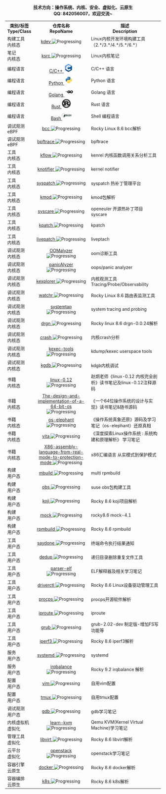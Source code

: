 <div align="center">
    <strong>技术方向：操作系统、内核、安全、虚拟化、云原生</strong>
    </br>
    <strong>QQ: 842056007，欢迎交流~</strong>
</div>

<table class="table table-striped table-bordered table-vcenter" style="border:1px;border-color:black" align="center">
    <tbody>
    <tr>
        <th>类别/标签<br/>Type/Class</th>
        <th>仓库名称<br/>RepoName</th>
        <th>描述<br/>Description</th>
    </tr>
    <tr>
        <td>构建工具<br/>内核态</td>
        <td align="center">
            <a href="https://github.com/yifengyou/kdev" target="_blank"> kdev </a>
            <img alt="Progressing" src="https://img.shields.io/badge/自研-d00000"/>
        </td>
        <td>Linux内核开发环境构建工具 （2.*/3.*/4.*/5.*/6.*）</td>
    </tr>
    <tr>
        <td>笔记<br/>内核态</td>
        <td align="center">
            <a href="https://github.com/yifengyou/ksrc" target="_blank"> ksrc </a>
            <img alt="Progressing" src="https://img.shields.io/badge/笔记-d00000"/>
        </td>
        <td>Linux内核笔记</td>
    </tr>
    <tr>
        <td>编程语言</td>
        <td align="center">
            <a href="https://github.com/yifengyou/c" target="_blank"> C/C++ </a>
            <img height="30"
                 src="https://raw.githubusercontent.com/github/explore/80688e429a7d4ef2fca1e82350fe8e3517d3494d/topics/c/c.png"
                 alt="c" title="c">
        </td>
        <td>C/C++ 语言</td>
    </tr>
    <tr>
        <td>编程语言</td>
        <td align="center">
            <a href="https://github.com/yifengyou/python" target="_blank"> Python </a>
            <img height="30"
                 src="https://raw.githubusercontent.com/github/explore/80688e429a7d4ef2fca1e82350fe8e3517d3494d/topics/python/python.png"
                 alt="python" title="python">
        </td>
        <td>Python 语言</td>
    </tr>
    <tr>
        <td>编程语言</td>
        <td align="center">
            <a href="https://github.com/yifengyou/golang" target="_blank"> Golang </a>
            <img height="30"
                 src="https://raw.githubusercontent.com/github/explore/80688e429a7d4ef2fca1e82350fe8e3517d3494d/topics/go/go.png"
                 alt="go" title="go">
        </td>
        <td>Golang 语言</td>
    </tr>
    <tr>
        <td>编程语言</td>
        <td align="center">
            <a href="https://github.com/yifengyou/rust" target="_blank"> Rust </a>
            <img height="30"
                 src="https://raw.githubusercontent.com/github/explore/80688e429a7d4ef2fca1e82350fe8e3517d3494d/topics/rust/rust.png"
                 alt="rust" title="rust">
        </td>
        <td>Rust 语言</td>
    </tr>
    <tr>
        <td>编程语言</td>
        <td align="center">
            <a href="https://github.com/yifengyou/bash" target="_blank"> Bash </a>
            <img height="30"
                 src="https://raw.githubusercontent.com/github/explore/80688e429a7d4ef2fca1e82350fe8e3517d3494d/topics/bash/bash.png"
                 alt="bash" title="bash">
        </td>
        <td>Shell 编程语言</td>
    </tr>
    <tr>
        <td>调试观测<br/>eBPF</td>
        <td align="center">
            <a href="https://github.com/yifengyou/bcc" target="_blank"> bcc </a>
            <img alt="Progressing" src="https://img.shields.io/badge/应用、解析-d00000"/>
        </td>
        <td>Rocky Linux 8.6 bcc解析</td>
    </tr>
    <tr>
        <td>调试观测<br/>eBPF</td>
        <td align="center">
            <a href="https://github.com/yifengyou/bpftrace" target="_blank"> bpftrace </a>
            <img alt="Progressing" src="https://img.shields.io/badge/应用、解析-d00000"/>
        </td>
        <td>bpftrace</td>
    </tr>
    <tr>
        <td>工具<br/>内核态</td>
        <td align="center">
            <a href="https://github.com/yifengyou/kflow" target="_blank"> kflow </a>
            <img alt="Progressing" src="https://img.shields.io/badge/自研-d00000"/>
        </td>
        <td>kenrel 内核函数调用关系分析工具</td>
    </tr>
    <tr>
        <td>工具<br/>内核态</td>
        <td align="center">
            <a href="https://github.com/yifengyou/knotifier" target="_blank"> knotifier </a>
            <img alt="Progressing" src="https://img.shields.io/badge/自研-d00000"/>
        </td>
        <td>kernel notifier</td>
    </tr>
    <tr>
        <td>工具<br/>内核态</td>
        <td align="center">
            <a href="https://github.com/yifengyou/syspatch" target="_blank"> syspatch </a>
            <img alt="Progressing" src="https://img.shields.io/badge/自研-d00000"/>
        </td>
        <td>syspatch 热补丁管理平台</td>
    </tr>
    <tr>
        <td>工具<br/>内核态</td>
        <td align="center">
            <a href="https://github.com/yifengyou/kmod" target="_blank"> kmod </a>
            <img alt="Progressing" src="https://img.shields.io/badge/应用、解析-d00000"/>
        </td>
        <td>kmod包解析</td>
    </tr>
    <tr>
        <td>工具<br/>内核态</td>
        <td align="center">
            <a href="https://github.com/yifengyou/syscare" target="_blank"> syscare </a>
            <img alt="Progressing" src="https://img.shields.io/badge/应用、解析-d00000"/>
        </td>
        <td>openeuler 开源热补丁项目syscare</td>
    </tr>
    <tr>
        <td>工具<br/>内核态</td>
        <td align="center">
            <a href="https://github.com/yifengyou/kpatch" target="_blank"> kpatch </a>
            <img alt="Progressing" src="https://img.shields.io/badge/应用、解析-d00000"/>
        </td>
        <td>kpatch</td>
    </tr>
    <tr>
        <td>工具<br/>内核态</td>
        <td align="center">
            <a href="https://github.com/yifengyou/livepatch" target="_blank"> livepatch </a>
            <img alt="Progressing" src="https://img.shields.io/badge/应用、解析-d00000"/>
        </td>
        <td>liveptach</td>
    </tr>
    <tr>
        <td>调试观测<br/>内核态</td>
        <td align="center">
            <a href="https://github.com/yifengyou/OOMalyzer" target="_blank"> OOMalyzer </a>
            <img alt="Progressing" src="https://img.shields.io/badge/自研-d00000"/>
        </td>
        <td>oom诊断工具</td>
    </tr>
    <tr>
        <td>调试观测<br/>内核态</td>
        <td align="center">
            <a href="https://github.com/yifengyou/panicAlyzer" target="_blank"> panicAlyzer </a>
            <img alt="Progressing" src="https://img.shields.io/badge/自研-d00000"/>
        </td>
        <td>oops/panic analyzer</td>
    </tr>
    <tr>
        <td>调试观测<br/>内核态</td>
        <td align="center">
            <a href="https://github.com/yifengyou/kexplorer" target="_blank"> kexplorer </a>
            <img alt="Progressing" src="https://img.shields.io/badge/自研-d00000"/>
        </td>
        <td>内核观测工具 Tracing/Probe/Observability</td>
    </tr>
    <tr>
        <td>调试观测<br/>内核态</td>
        <td align="center">
            <a href="https://github.com/yifengyou/watchr" target="_blank"> watchr </a>
            <img alt="Progressing" src="https://img.shields.io/badge/自研-d00000"/>
        </td>
        <td>Rocky Linux 8.6 路由表监测工具</td>
    </tr>
    <tr>
        <td>调试观测<br/>内核态</td>
        <td align="center">
            <a href="https://github.com/yifengyou/systemtap" target="_blank"> systemtap </a>
            <img alt="Progressing" src="https://img.shields.io/badge/应用、解析-d00000"/>
        </td>
        <td>system tracing and probing</td>
    </tr>
    <tr>
        <td>调试观测<br/>内核态</td>
        <td align="center">
            <a href="https://github.com/yifengyou/drgn" target="_blank"> drgn </a>
            <img alt="Progressing" src="https://img.shields.io/badge/应用、解析-d00000"/>
        </td>
        <td>Rocky linux 8.6 drgn-0.0.24解析</td>
    </tr>
    <tr>
        <td>调试观测<br/>内核态</td>
        <td align="center">
            <a href="https://github.com/yifengyou/crash" target="_blank"> crash </a>
            <img alt="Progressing" src="https://img.shields.io/badge/应用、解析-d00000"/>
        </td>
        <td>内核crash分析</td>
    </tr>
    <tr>
        <td>调试观测<br/>内核态</td>
        <td align="center">
            <a href="https://github.com/yifengyou/kexec-tools" target="_blank"> kexec-tools </a>
            <img alt="Progressing" src="https://img.shields.io/badge/应用、解析-d00000"/>
        </td>
        <td>kdump/kexec userspace tools</td>
    </tr>
    <tr>
        <td>调试观测<br/>内核态</td>
        <td align="center">
            <a href="https://github.com/yifengyou/kgdb" target="_blank"> kgdb </a>
            <img alt="Progressing" src="https://img.shields.io/badge/应用、解析-d00000"/>
        </td>
        <td>kdgb内核调试</td>
    </tr>
    <tr>
        <td>书籍<br/>内核态</td>
        <td align="center">
            <a href="https://github.com/yifengyou/linux-0.12" target="_blank"> linux-0.12 </a>
            <img alt="Progressing" src="https://img.shields.io/badge/书籍-d00000"/>
        </td>
        <td>赵炯老师《linux-0.12 内核完全剖析》读书笔记及linux-0.12注释源码</td>
    </tr>
    <tr>
        <td>书籍<br/>内核态</td>
        <td align="center">
            <a href="https://github.com/yifengyou/The-design-and-implementation-of-a-64-bit-os" target="_blank">
                The-design-and-implementation-of-a-64-bit-os </a>
            <img alt="Progressing" src="https://img.shields.io/badge/书籍-d00000"/>
        </td>
        <td>《一个64位操作系统的设计与实现》读书笔记&随书源码</td>
    </tr>
    <tr>
        <td>书籍<br/>内核态</td>
        <td align="center">
            <a href="https://github.com/yifengyou/os-elephant" target="_blank"> os-elephant </a>
            <img alt="Progressing" src="https://img.shields.io/badge/书籍-d00000"/>
        </td>
        <td>《操作系统真象还原》源码及学习笔记（os-elephant）还原真相</td>
    </tr>
    <tr>
        <td>书籍<br/>内核态</td>
        <td align="center">
            <a href="https://github.com/yifengyou/vita" target="_blank"> vita </a>
            <img alt="Progressing" src="https://img.shields.io/badge/书籍-d00000"/>
        </td>
        <td>《深度探索Linux操作系统 : 系统构建和原理解析》 学习笔记</td>
    </tr>
    <tr>
        <td>书籍<br/>内核态</td>
        <td align="center">
            <a href="https://github.com/yifengyou/X86-assembly-language-from-real-mode-to-protection-mode"
               target="_blank"> X86-assembly-language-from-real-mode-to-protection-mode </a>
            <img alt="Progressing" src="https://img.shields.io/badge/书籍-d00000"/>
        </td>
        <td>x86汇编语言 从实模式到保护模式</td>
    </tr>
    <tr>
        <td>构建<br/>用户态</td>
        <td align="center">
            <a href="https://github.com/yifengyou/mbuild" target="_blank"> mbuild </a>
            <img alt="Progressing" src="https://img.shields.io/badge/自研-d00000"/>
        </td>
        <td>multi rpmbuild</td>
    </tr>
    <tr>
        <td>构建<br/>用户态</td>
        <td align="center">
            <a href="https://github.com/yifengyou/obs" target="_blank"> obs </a>
            <img alt="Progressing" src="https://img.shields.io/badge/应用、解析-d00000"/>
        </td>
        <td>suse obs包构建工具</td>
    </tr>
    <tr>
        <td>构建<br/>用户态</td>
        <td align="center">
            <a href="https://github.com/yifengyou/koji" target="_blank"> koji </a>
            <img alt="Progressing" src="https://img.shields.io/badge/应用、解析-d00000"/>
        </td>
        <td>Rocky 8.6 koji项目解析</td>
    </tr>
    <tr>
        <td>构建<br/>用户态</td>
        <td align="center">
            <a href="https://github.com/yifengyou/mock" target="_blank"> mock </a>
            <img alt="Progressing" src="https://img.shields.io/badge/应用、解析-d00000"/>
        </td>
        <td>rocky8.6 mock-4.1</td>
    </tr>
    <tr>
        <td>构建<br/>用户态</td>
        <td align="center">
            <a href="https://github.com/yifengyou/rpmbuild" target="_blank"> rpmbuild </a>
            <img alt="Progressing" src="https://img.shields.io/badge/应用、解析-d00000"/>
        </td>
        <td>Rocky 8.6 rpmbuild</td>
    </tr>
    <tr>
        <td>工具<br/>用户态</td>
        <td align="center">
            <a href="https://github.com/yifengyou/saydone" target="_blank"> saydone </a>
            <img alt="Progressing" src="https://img.shields.io/badge/自研-d00000"/>
        </td>
        <td>终端命令执行结果通知</td>
    </tr>
    <tr>
        <td>工具<br/>用户态</td>
        <td align="center">
            <a href="https://github.com/yifengyou/dedup" target="_blank"> dedup </a>
            <img alt="Progressing" src="https://img.shields.io/badge/自研-d00000"/>
        </td>
        <td>递归目录删除重复文件工具</td>
    </tr>
    <tr>
        <td>工具<br/>用户态</td>
        <td align="center">
            <a href="https://github.com/yifengyou/parser-elf" target="_blank"> parser-elf </a>
            <img alt="Progressing" src="https://img.shields.io/badge/自研-d00000"/>
        </td>
        <td>ELF解释器及相关学习笔记</td>
    </tr>
    <tr>
        <td>工具<br/>用户态</td>
        <td align="center">
            <a href="https://github.com/yifengyou/driverctl" target="_blank"> driverctl </a>
            <img alt="Progressing" src="https://img.shields.io/badge/应用、解析-d00000"/>
        </td>
        <td>Rocky 8.6 Linux设备驱动管理工具</td>
    </tr>
    <tr>
        <td>工具<br/>用户态</td>
        <td align="center">
            <a href="https://github.com/yifengyou/procps" target="_blank"> procps </a>
            <img alt="Progressing" src="https://img.shields.io/badge/应用、解析-d00000"/>
        </td>
        <td>procps开源软件解析</td>
    </tr>
    <tr>
        <td>工具<br/>用户态</td>
        <td align="center">
            <a href="https://github.com/yifengyou/iproute" target="_blank"> iproute </a>
            <img alt="Progressing" src="https://img.shields.io/badge/应用、解析-d00000"/>
        </td>
        <td>iproute</td>
    </tr>
    <tr>
        <td>工具<br/>用户态</td>
        <td align="center">
            <a href="https://github.com/yifengyou/grub" target="_blank"> grub </a>
            <img alt="Progressing" src="https://img.shields.io/badge/应用、解析-d00000"/>
        </td>
        <td>grub-2.02-dev 制定版-增加FS写功能等</td>
    </tr>
    <tr>
        <td>工具<br/>用户态</td>
        <td align="center">
            <a href="https://github.com/yifengyou/iperf3" target="_blank"> iperf3 </a>
            <img alt="Progressing" src="https://img.shields.io/badge/应用、解析-d00000"/>
        </td>
        <td>Rocky 8.6 iperf3解析</td>
    </tr>
    <tr>
        <td>服务<br/>用户态</td>
        <td align="center">
            <a href="https://github.com/yifengyou/systemd" target="_blank"> systemd </a>
            <img alt="Progressing" src="https://img.shields.io/badge/应用、解析-d00000"/>
        </td>
        <td>systemd</td>
    </tr>
    <tr>
        <td>服务<br/>用户态</td>
        <td align="center">
            <a href="https://github.com/yifengyou/irqbalance" target="_blank"> irqbalance </a>
            <img alt="Progressing" src="https://img.shields.io/badge/应用、解析-d00000"/>
        </td>
        <td>Rocky 9.2 irqbalance 解析</td>
    </tr>
    <tr>
        <td>配置<br/>用户态</td>
        <td align="center">
            <a href="https://github.com/yifengyou/vim" target="_blank"> vim </a>
            <img alt="Progressing" src="https://img.shields.io/badge/自研-d00000"/>
        </td>
        <td>自用vim配置</td>
    </tr>
    <tr>
        <td>配置<br/>用户态</td>
        <td align="center">
            <a href="https://github.com/yifengyou/tmux" target="_blank"> tmux </a>
            <img alt="Progressing" src="https://img.shields.io/badge/自研-d00000"/>
        </td>
        <td>自用tmux配置</td>
    </tr>
    <tr>
        <td>调试观测<br/>用户态</td>
        <td align="center">
            <a href="https://github.com/yifengyou/gdb" target="_blank"> gdb </a>
            <img alt="Progressing" src="https://img.shields.io/badge/应用、解析-d00000"/>
        </td>
        <td>gdb学习笔记</td>
    </tr>
    <tr>
        <td>内核虚拟机<br/>虚拟化</td>
        <td align="center">
            <a href="https://github.com/yifengyou/learn-kvm" target="_blank"> learn-kvm </a>
            <img alt="Progressing" src="https://img.shields.io/badge/应用、解析-d00000"/>
        </td>
        <td>Qemu KVM(Kernel Virtual Machine)学习笔记</td>
    </tr>
    <tr>
        <td>管理工具<br/>虚拟化</td>
        <td align="center">
            <a href="https://github.com/yifengyou/libvirt" target="_blank"> libvirt </a>
            <img alt="Progressing" src="https://img.shields.io/badge/应用、解析-d00000"/>
        </td>
        <td>Rocky 8.6 libvirt解析</td>
    </tr>
    <tr>
        <td>云平台<br/>虚拟化</td>
        <td align="center">
            <a href="https://github.com/yifengyou/openstack" target="_blank"> openstack </a>
            <img alt="Progressing" src="https://img.shields.io/badge/应用、解析-d00000"/>
        </td>
        <td>openstack学习笔记</td>
    </tr>
    <tr>
        <td>容器引擎<br/>云原生</td>
        <td align="center">
            <a href="https://github.com/yifengyou/docker" target="_blank"> docker </a>
            <img alt="Progressing" src="https://img.shields.io/badge/应用、解析-d00000"/>
        </td>
        <td>Rocky 8.6 docker解析</td>
    </tr>
    <tr>
        <td>容器编排<br/>云原生</td>
        <td align="center">
            <a href="https://github.com/yifengyou/k8s" target="_blank"> k8s </a>
            <img alt="Progressing" src="https://img.shields.io/badge/应用、解析-d00000"/>
        </td>
        <td>Rocky 8.6 k8s解析</td>
    </tr>
    </tbody>
</table>

